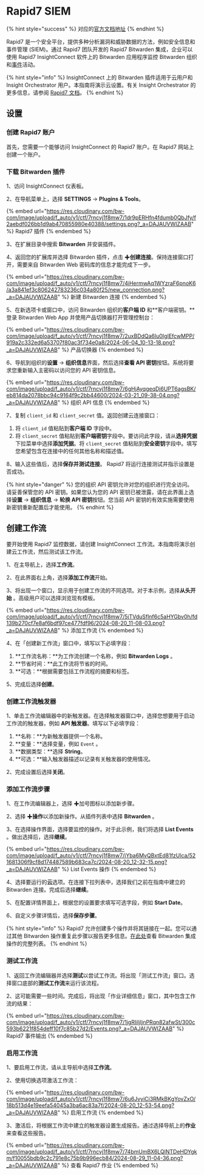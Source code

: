 # Rapid7 SIEM

{% hint style="success" %}
对应的[官方文档地址](https://bitwarden.com/help/rapid7-siem/)
{% endhint %}

Rapid7 是一个安全平台，提供多种分析漏洞和威胁数据的方法，例如安全信息和事件管理 (SIEM)。通过 Rapid7 团队开发的 Rapid7 Bitwarden 集成，企业可以使用 Rapid7 InsightConnect 软件上的 Bitwarden 应用程序监控 Bitwarden 组织和[事件](event-logs.md)活动。

{% hint style="info" %}
InsightConnect 上的 Bitwarden 插件适用于云用户和 Insight Orchestrator 用户。本指南将演示云设置。有关 Insight Orchestrator 的更多信息，请参阅 [Rapid7 文档](https://docs.rapid7.com/insightconnect/orchestrator/)。
{% endhint %}

## 设置 <a href="#setup" id="setup"></a>

### 创建 Rapid7 账户 <a href="#create-rapid7-account" id="create-rapid7-account"></a>

首先，您需要一个能够访问 InsightConnect 的 Rapid7 账户。在 Rapid7 网站上创建一个账户。

### 下载 Bitwarden 插件 <a href="#download-the-bitwarden-plugin" id="download-the-bitwarden-plugin"></a>

1、访问 InsightConnect 仪表板。

2、在导航菜单上，选择 **SETTINGS** → **Plugins & Tools**。

{% embed url="https://res.cloudinary.com/bw-com/image/upload/f_auto/v1/ctf/7rncvj1f8mw7/1dr9pERHfn4fdumb0QbJfy/f2aebdf026bb1d9ab470855980e40388/settings.png?_a=DAJAUVWIZAAB" %}
Rapid7 插件
{% endembed %}

3、在扩展目录中搜索 **Bitwarden** 并安装插件。

4、返回您的扩展库并选择 Bitwarden 插件，点击 ✚**创建连接**。保持连接窗口打开，需要来自 Bitwarden Web 密码库的信息才能完成下一步。

{% embed url="https://res.cloudinary.com/bw-com/image/upload/f_auto/v1/ctf/7rncvj1f8mw7/4iHermwAq1WYzraF6pnoK6/a3a841ef3c806242783236c034a80f25/new_connection.png?_a=DAJAUVWIZAAB" %}
新建 Bitwarden 连接
{% endembed %}

5、在新选项卡或窗口中，访问 Bitwarden 组织的**客户端 ID** 和**客户端密钥。**登录 Bitwarden Web App 并使用产品切换器打开管理控制台：

{% embed url="https://res.cloudinary.com/bw-com/image/upload/f_auto/v1/ctf/7rncvj1f8mw7/2uxBDdQa6lu0IgIEfcwMPP/919a2c332ed6a53707f80ac3f734e0a8/2024-06-04_10-13-18.png?_a=DAJAUVWIZAAB" %}
产品切换器
{% endembed %}

6、导航到组织的**设置** → **组织信息**界面，然后选择**查看 API 密钥**按钮。系统将要求您重新输入主密码以访问您的 API 密钥信息。

{% embed url="https://res.cloudinary.com/bw-com/image/upload/f_auto/v1/ctf/7rncvj1f8mw7/6gHjAyqgeqDj6UPT6agsBK/eb814da2078bbc94c9164f9c2bb44600/2024-03-21_09-38-04.png?_a=DAJAUVWIZAAB" %}
组织 API 信息
{% endembed %}

7、复制 `client_id` 和 `client_secret` 值。返回创建云连接窗口：

1. 将 `client_id` 值粘贴到**客户端 ID** 字段中。
2. 将 `client_secret` 值粘贴到**客户端密钥**字段中。要访问此字段，请从**选择凭据**下拉菜单中选择**添加凭据**。将 `client_secret` 值粘贴到**安全密钥**字段中。填写您希望包含在连接中的任何其他名称和描述值。

8、输入这些值后，选择**保存并测试连接**。 Rapid7 将运行连接测试并指示设置是否成功。

{% hint style="danger" %}
您的组织 API 密钥允许对您的组织进行完全访问。请妥善保管您的 API 密钥。如果您认为您的 API 密钥已被泄露，请在此界面上选择**设置** → **组织信息** → **轮换 API 密钥**按钮。您当前 API 密钥的有效实施需要使用新密钥重新配置后才能使用。
{% endhint %}

## 创建工作流 <a href="#create-a-workflow" id="create-a-workflow"></a>

要开始使用 Rapid7 监控数据，请创建 InsightConnect 工作流。本指南将演示创建云工作流，然后测试该工作流。

1、在主导航上，选择**工作流**。

2、在此界面右上角，选择**添加工作流**开始。

3、将出现一个窗口，显示用于创建工作流的不同选项。对于本示例，选择**从头开始** 。高级用户可以选择浏览现有模板。

{% embed url="https://res.cloudinary.com/bw-com/image/upload/f_auto/v1/ctf/7rncvj1f8mw7/5jTVduSflnf6c5aHYGbv0h/fd139b270cf7e8af6bdf97ce477fdf96/2024-08-20_11-08-03.png?_a=DAJAUVWIZAAB" %}
添加工作流
{% endembed %}

4、在「创建新工作流」窗口中，填写以下必填字段：

1. **工作流名称：**为工作流创建一个名称，例如 **Bitwarden Logs** 。
2. **节省时间：**此工作流将节省的时间。
3. **可选：**根据需要包括工作流程的摘要和标签。

5、完成后选择**创建**。

### 创建工作流触发器 <a href="#create-workflow-trigger" id="create-workflow-trigger"></a>

1、单击工作流编辑器中的新触发器。在选择触发器窗口中，选择您想要用于启动工作流的触发器，例如 **API 触发器**。填写以下必填字段：

1. **名称：**为新触发器提供一个名称。
2. **变量：**选择变量，例如 `Event` 。
3. **数据类型：**选择 **String**。
4. **可选：**输入触发器描述以记录有关触发器的使用情况。

2、完成设置后选择**关闭**。

### 添加工作流步骤 <a href="#add-a-workflow-step" id="add-a-workflow-step"></a>

1、在工作流编辑器上，选择 ✚加号图标以添加新步骤。

2、选择 ✚**操作**以添加新操作。从插件列表中选择 **Bitwarden** 。

3、在选择操作界面，选择要监控的操作。对于此示例，我们将选择 **List Events** 。做出选择后，选择**继续**。

{% embed url="https://res.cloudinary.com/bw-com/image/upload/f_auto/v1/ctf/7rncvj1f8mw7/jYba6MvQBxtEd81fzUlca/521681306f9cf8d174487589b683ca7c/2024-08-20_12-32-15.png?_a=DAJAUVWIZAAB" %}
List Events 操作
{% endembed %}

4、选择要运行的**云**选项。在连接下拉列表中，选择我们之前在指南中建立的 Bitwarden 连接。完成后选择**继续**。

5、在配置详情界面上，根据您的设置要求填写可选字段，例如 **Start Date**。

6、自定义步骤详情后，选择**保存步骤**。

{% hint style="info" %}
Rapid7 允许创建多个操作并将其链接在一起。您可以通过其他 Bitwarden 操作重复此步骤以报告更多信息。[在此处](https://extensions.rapid7.com/extension/bitwarden)查看 Bitwarden 集成操作的完整列表。
{% endhint %}

### 测试工作流 <a href="#test-workflow" id="test-workflow"></a>

1、返回工作流编辑器并选择**测试**以尝试工作流。将出现「测试工作流」窗口。选择窗口底部的**测试工作流**来运行该流程。

2、这可能需要一些时间。完成后，将出现「作业详细信息」窗口，其中包含工作流的结果：

{% embed url="https://res.cloudinary.com/bw-com/image/upload/f_auto/v1/ctf/7rncvj1f8mw7/1jgRIiIjIjnPRqn82afwSt/300c593b6221f854deff10f7c85b27d2/Events.png?_a=DAJAUVWIZAAB" %}
Rapid7 事件输出
{% endembed %}

### 启用工作流 <a href="#enable-workflow" id="enable-workflow"></a>

1、要启用工作流，请从主导航中选择**工作流**。

2、使用切换选项激活工作流：

{% embed url="https://res.cloudinary.com/bw-com/image/upload/f_auto/v1/ctf/7rncvj1f8mw7/6u6JvyiCi3RMkBKgYovZxO/18b513d4e19eefa54045a3ba6ac83a7f/2024-08-20_12-53-54.png?_a=DAJAUVWIZAAB" %}
启用工作流
{% endembed %}

3、激活后，将根据工作流中建立的触发器设置生成报告。通过选择导航上的**作业**来查看这些报告。

{% embed url="https://res.cloudinary.com/bw-com/image/upload/f_auto/v1/ctf/7rncvj1f8mw7/74bmUmBX6LQlNTDeHDYgkm/f10055bdb9c2c791e8c75b9b996ecb84/2024-08-29_11-04-36.png?_a=DAJAUVWIZAAB" %}
查看 Rapid7 作业
{% endembed %}
